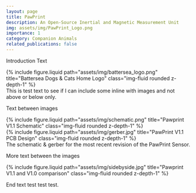 ```yaml
---
layout: page
title: PawPrint
description: An Open-Source Inertial and Magnetic Measurement Unit
img: assets/img/PawPrint_Logo.png
importance: 1
category: Companion Animals
related_publications: false
---
```


Introduction Text

<div class="row">
    <div class="col-sm mt-3 mt-md-0">
        {% include figure.liquid path="assets/img/battersea_logo.png" title="Battersea Dogs & Cats Home Logo" class="img-fluid rounded z-depth-1" %}
    </div>
	<span>This is test  text to see if I can include some inline with images and not above or below only.</span>
</div>

Text between images

<div class="row">
    <div class="col-sm mt-3 mt-md-0">
        {% include figure.liquid path="assets/img/schematic.png" title="Pawprint V1.1 Schematic" class="img-fluid rounded z-depth-1" %}
    </div>
	<div class="col-sm mt-3 mt-md-0">
        {% include figure.liquid path="assets/img/gerber.jpg" title="PawPrint V1.1 PCB Design" class="img-fluid rounded z-depth-1" %}
    </div>
</div>
<div class="caption">
    The schematic & gerber for the most recent revision of the PawPrint Sensor.
</div>

More text between the images

<div class="row">
    <div class="col-sm mt-3 mt-md-0">
        {% include figure.liquid path="assets/img/sidebyside.jpg" title="Pawprint V1.1 and V1.0 comparison" class="img-fluid rounded z-depth-1" %}
    </div>
</div>

End text test test test.
